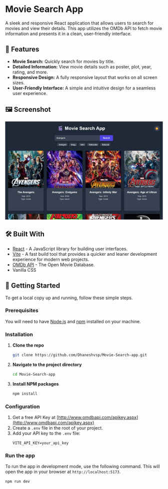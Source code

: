 # Movie Search App

A sleek and responsive React application that allows users to search for movies and view their details. This app utilizes the OMDb API to fetch movie information and presents it in a clean, user-friendly interface.

## 🌟 Features

* **Movie Search:** Quickly search for movies by title.
* **Detailed Information:** View movie details such as poster, plot, year, rating, and more.
* **Responsive Design:** A fully responsive layout that works on all screen sizes.
* **User-Friendly Interface:** A simple and intuitive design for a seamless user experience.

## 🖼️ Screenshot

![Screenshot of Movie Search App](./public/hero.jpeg)

## 🛠️ Built With

* [React](https://reactjs.org/) - A JavaScript library for building user interfaces.
* [Vite](https://vitejs.dev/) - A fast build tool that provides a quicker and leaner development experience for modern web projects.
* [OMDb API](http://www.omdbapi.com/) - The Open Movie Database.
* Vanilla CSS

## 🚀 Getting Started

To get a local copy up and running, follow these simple steps.

### Prerequisites

You will need to have [Node.js](https://nodejs.org/en/) and [npm](https://www.npmjs.com/) installed on your machine.

### Installation

1.  **Clone the repo**
    ```sh
    git clone https://github.com/Dhaneshvsp/Movie-Search-app.git
    ```
2.  **Navigate to the project directory**
    ```sh
    cd Movie-Search-app
    ```
3.  **Install NPM packages**
    ```sh
    npm install
    ```

### Configuration

1.  Get a free API Key at [http://www.omdbapi.com/apikey.aspx](http://www.omdbapi.com/apikey.aspx)
2.  Create a `.env` file in the root of your project.
3.  Add your API key to the `.env` file:
    ```
    VITE_API_KEY=your_api_key
    ```

### Run the app

To run the app in development mode, use the following command. This will open the app in your browser at `http://localhost:5173`.

```sh
npm run dev

